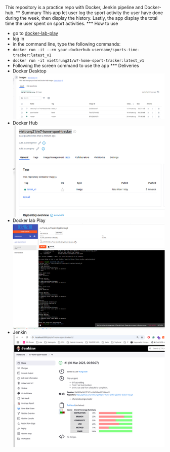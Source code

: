 This repository is a practice repo with Docker, Jenkin pipeline and Docker-hub.
** Summary
This app let user log the sport activity the user have done during the week, then display the history. Lastly, the app display the total time the user spent on sport activities.
*** How to use
- go to [docker-lab-play](https://labs.play-with-docker.com/)
- log in
- in the command line, type the following commands:
- `docker run -it --rm your-dockerhub-username/sports-time-tracker:latest_v1`
- `docker run -it viettrung21/w7-home-sport-tracker:latest_v1`
- Following the screen command to use the app
*** Deliveries
- Docker Desktop
  ![Jenkin](/media-cicd/docker-desktop.PNG)
- Docker Hub
  ![Docker Desktop](/media-cicd/docker-hub.PNG)
- Docker lab Play
  ![Docker Hub](/media-cicd/docker-lab-play.PNG)
- Jenkin
  ![Docker Lab Play](/media-cicd/jenkin.PNG)
  
